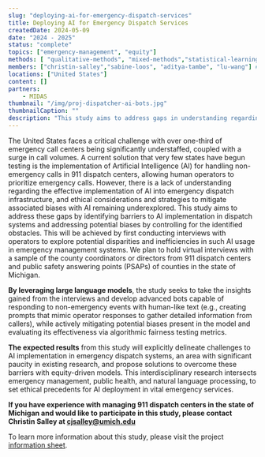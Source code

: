 ```yaml
---
slug: "deploying-ai-for-emergency-dispatch-services"
title: Deploying AI for Emergency Dispatch Services 
createdDate: 2024-05-09
date: "2024 - 2025"
status: "complete"
topics: ["emergency-management", "equity"]
methods: [ "qualitative-methods", "mixed-methods","statistical-learning"]
members: ["christin-salley","sabine-loos", "aditya-tambe", "lu-wang"] # , "tomas-garcia-lavanchy"
locations: ["United States"]
content: []
partners:
    - MIDAS
thumbnail: "/img/proj-dispatcher-ai-bots.jpg" 
thumbnailCaption: ""
description: "This study aims to address gaps in understanding regarding the effective implementation of AI into emergency dispatch infrastructure by identifying barriers to AI implementation in dispatch systems and addressing potential biases by controlling for the identified obstacles. By leveraging large language models, the study seeks to take the insights gained from regional dispatcher interviews and develop advanced bots capable of responding to non-emergency events with human-like text (e.g., creating prompts that mimic operator responses to gather detailed information from callers), while actively mitigating potential biases present in the model and evaluating its effectiveness via algorithmic fairness testing metrics."
---
```


<!-- EXAMPLE TEXT BELOW, FEEL FREE TO CHANGE -->
The United States faces a critical challenge with over one-third of emergency call centers being significantly understaffed, coupled with a surge in call volumes. A current solution that very few states have begun testing is the implementation of Artificial Intelligence (AI) for handling non-emergency calls in 911 dispatch centers, allowing human operators to prioritize emergency calls. However, there is a lack of understanding regarding the effective implementation of AI into emergency dispatch infrastructure, and ethical considerations and strategies to mitigate associated biases with AI remaining underexplored. This study aims to address these gaps by identifying barriers to AI implementation in dispatch systems and addressing potential biases by controlling for the identified obstacles. This will be achieved by first conducting interviews with operators to explore potential disparities and inefficiencies in such AI usage in emergency management systems. We plan to hold virtual interviews with a sample of the county coordinators or directors from 911 dispatch centers and public safety answering points (PSAPs) of counties in the state of Michigan. 

**By leveraging large language models**, the study seeks to take the insights gained from the interviews and develop advanced bots capable of responding to non-emergency events with human-like text (e.g., creating prompts that mimic operator responses to gather detailed information from callers), while actively mitigating potential biases present in the model and evaluating its effectiveness via algorithmic fairness testing metrics.

**The expected results** from this study will explicitly delineate challenges to AI implementation in emergency dispatch systems, an area with significant paucity in existing research, and propose solutions to overcome these barriers with equity-driven models. This interdisciplinary research intersects emergency management, public health, and natural language processing, to set ethical precedents for AI deployment in vital emergency services. 

**If you have experience with managing 911 dispatch centers in the state of Michigan and would like to participate in this study, please contact Christin Salley at [cjsalley@umich.edu](mailto:cjsalley@8mich.edu)**

To learn more information about this study, please visit the project [information sheet](https://docs.google.com/document/d/1gXDipnKMi0AXrHpalmVg-n8WsQvzRCbzKyQXgK8UJXw/edit?usp=sharing).